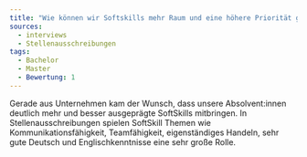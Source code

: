 ```yaml
---
title: "Wie können wir Softskills mehr Raum und eine höhere Priorität geben?"
sources:
  - interviews
  - Stellenausschreibungen
tags:
  - Bachelor
  - Master
  - Bewertung: 1
---
```


Gerade aus Unternehmen kam der Wunsch, dass unsere Absolvent:innen deutlich mehr und besser ausgeprägte SoftSkills mitbringen. In Stellenausschreibungen spielen SoftSkill Themen wie Kommunikationsfähigkeit, Teamfähigkeit, eigenständiges Handeln, sehr gute Deutsch und Englischkenntnisse eine sehr große Rolle.